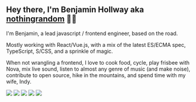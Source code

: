 ## Hey there, I'm Benjamin Hollway aka [nothingrandom](https://nothingrandom.com) 👋🏻

I'm Benjamin, a lead javascript / frontend engineer, based on the road.

Mostly working with React/Vue.js, with a mix of the latest ES/ECMA spec, TypeScript, S/CSS, and a sprinkle of magic.

When not wrangling a frontend, I love to cook food, cycle, play frisbee with Nova, mix live sound, listen to almost any genre of music (and make noise), contribute to open source, hike in the mountains, and spend time with my wife, Indy.

[![](https://img.shields.io/badge/GitHub-100000?style=for-the-badge&logo=github&logoColor=white)](https://github.com/nothingrandom) [![](https://img.shields.io/badge/Instagram-E4405F?style=for-the-badge&logo=instagram&logoColor=white)](https://instagram.com/nothingrandom) [![](https://img.shields.io/badge/Twitter-1DA1F2?style=for-the-badge&logo=twitter&logoColor=white)](https://twitter.com/nothingrandom) [![](https://img.shields.io/badge/LinkedIn-0077B5?style=for-the-badge&logo=linkedin&logoColor=white)](https://www.linkedin.com/in/benjaminhollway/) [![](https://img.shields.io/badge/Spotify-1ED760?&style=for-the-badge&logo=spotify&logoColor=white)](https://open.spotify.com/user/nothingrandom)
